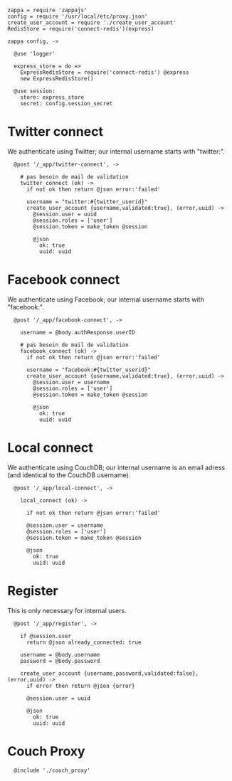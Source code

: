     zappa = require 'zappajs'
    config = require '/usr/local/etc/proxy.json'
    create_user_account = require './create_user_account'
    RedisStore = require('connect-redis')(express)

    zappa config, ->

      @use 'logger'

      express_store = do =>
        ExpressRedisStore = require('connect-redis') @express
        new ExpressRedisStore()

      @use session:
        store: express_store
        secret: config.session_secret

Twitter connect
===============

We authenticate using Twitter; our internal username starts with "twitter:".

      @post '/_app/twitter-connect', ->

        # pas besoin de mail de validation
        twitter_connect (ok) ->
          if not ok then return @json error:'failed'

          username = "twitter:#{twitter_userid}"
          create_user_account {username,validated:true}, (error,uuid) ->
            @session.user = uuid
            @session.roles = ['user']
            @session.token = make_token @session

            @json
              ok: true
              uuid: uuid

Facebook connect
================

We authenticate using Facebook; our internal username starts with "facebook:".

      @post '/_app/facebook-connect', ->

        username = @body.authResponse.userID

        # pas besoin de mail de validation
        facebook_connect (ok) ->
          if not ok then return @json error:'failed'

          username = "facebook:#{twitter_userid}"
          create_user_account {username,validated:true}, (error,uuid) ->
            @session.user = username
            @session.roles = ['user']
            @session.token = make_token @session

            @json
              ok: true
              uuid: uuid

Local connect
=============

We authenticate using CouchDB; our internal username is an email adress (and identical to the CouchDB username).

      @post '/_app/local-connect', ->

        local_connect (ok) ->

          if not ok then return @json error:'failed'

          @session.user = username
          @session.roles = ['user']
          @session.token = make_token @session

          @json
            ok: true
            uuid: uuid

Register
========

This is only necessary for internal users.

      @post '/_app/register', ->

        if @session.user
          return @json already_connected: true

        username = @body.username
        password = @body.password

        create_user_account {username,password,validated:false}, (error,uuid) ->
          if error then return @json {error}

          @session.user = uuid

          @json
            ok: true
            uuid: uuid

Couch Proxy
===========

      @include './couch_proxy'
